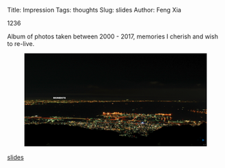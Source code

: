 Title: Impression
Tags: thoughts
Slug: slides
Author: Feng Xia


<div class="col l4 m6 s12">
  <div class="card white darken-1">
    <div class="card-content">
      <span class="card-title myhighlight">1236</span>
      <p>
        Album of photos taken between 2000 - 2017, memories
        I cherish and wish to re-live.
      </p>
      <figure>
        <img src="/images/moments.png"
             class="responsive-img center"/>
      </figure>
    </div>
    <div class="card-action">
      <a href="https://fengxia41103.github.io/moment/1236/#/">
        <i class="fa fa-link"></i>slides
      </a>
    </div>
  </div>
</div>
<!-- 2. [workload solution store](/slides/wss/index.html) -->
